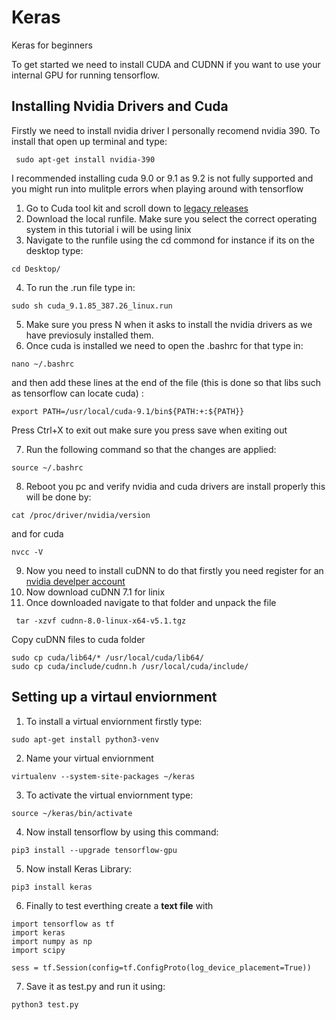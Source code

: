 # Keras
Keras for beginners

To get started we need to install CUDA and CUDNN if you want to use your internal GPU for running tensorflow.


## Installing Nvidia Drivers and Cuda
Firstly we need to install nvidia driver I personally recomend nvidia 390. To install that open up terminal and type:

```
 sudo apt-get install nvidia-390
```

I recommended installing cuda 9.0 or 9.1 as 9.2 is not fully supported and you might run into mulitple errors when playing around with tensorflow

1. Go to Cuda tool kit and scroll down to [legacy releases](https://developer.nvidia.com/cuda-toolkit-archive)
2. Download the local runfile. Make sure you select the correct operating system in this tutorial i will be using linix
3. Navigate to the runfile using the cd commond for instance if its on the desktop type:
```
cd Desktop/
```
4. To run the .run file type in:
```
sudo sh cuda_9.1.85_387.26_linux.run 
```
5. Make sure you press N when it asks to install the nvidia drivers as we have previosuly installed them.
6. Once cuda is installed we need to open the .bashrc for that type in:
```
nano ~/.bashrc
```
and then add these lines at the end of the file (this is done so that libs such as tensorflow can locate cuda) :
```
export PATH=/usr/local/cuda-9.1/bin${PATH:+:${PATH}}
```
Press Ctrl+X to exit out make sure you press save when exiting out

7. Run the following command so that the changes are applied:
```
source ~/.bashrc
```
8. Reboot you pc and verify nvidia and cuda drivers are install properly this will be done by:
```
cat /proc/driver/nvidia/version
```
and for cuda
```
nvcc -V
```
9. Now you need to install cuDNN to do that firstly you need register for an [nvidia develper account](https://developer.nvidia.com/cudnn)
10. Now download cuDNN 7.1 for linix
11. Once downloaded navigate to that folder and unpack the file
```
 tar -xzvf cudnn-8.0-linux-x64-v5.1.tgz
 ```
 Copy cuDNN files to cuda folder
 ```
 sudo cp cuda/lib64/* /usr/local/cuda/lib64/
 sudo cp cuda/include/cudnn.h /usr/local/cuda/include/
 ```
## Setting up a virtaul enviornment 
1. To install a virtual enviornment firstly type:
```
sudo apt-get install python3-venv
 ```
2. Name your virtual enviornment 
```
virtualenv --system-site-packages ~/keras
 ```
3. To activate the virtual enviornment type:
```
source ~/keras/bin/activate
 ```
4. Now install tensorflow by using this command:
```
pip3 install --upgrade tensorflow-gpu
 ```
5. Now install Keras Library:
```
pip3 install keras
 ```
6. Finally to test everthing create a **text file** with 
```
import tensorflow as tf
import keras
import numpy as np
import scipy

sess = tf.Session(config=tf.ConfigProto(log_device_placement=True))
 ```

7. Save it as test.py and run it using:
```
python3 test.py
 ```
